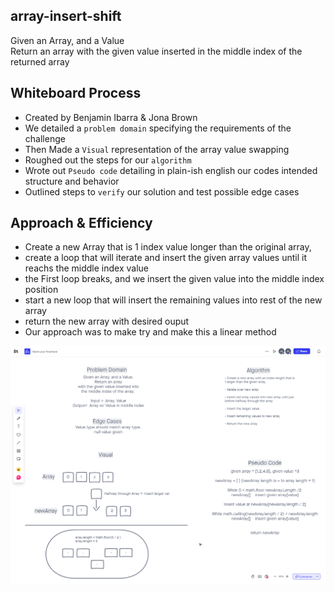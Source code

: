 ## array-insert-shift
Given an Array, and a Value </br>
Return an array with the given value inserted in the middle index of the returned array

## Whiteboard Process
- Created by Benjamin Ibarra & Jona Brown
- We detailed a `problem domain` specifying the requirements of the challenge
- Then Made a `Visual` representation of the array value swapping
- Roughed out the steps for our `algorithm`
- Wrote out `Pseudo code` detailing in plain-ish english our codes intended structure and behavior
- Outlined steps to `verify` our solution and test possible edge cases

## Approach & Efficiency
- Create a new Array that is 1 index value longer than the original array,
- create a loop that will iterate and insert the given array values until it reachs the middle index value
- the First loop breaks, and we insert the given value into the middle index position
- start a new loop that will insert the remaining values into rest of the new array
- return the new array with desired ouput
- Our approach was to make try and make this a linear method

![array-reversed](./array-insert-shift(2).png)
